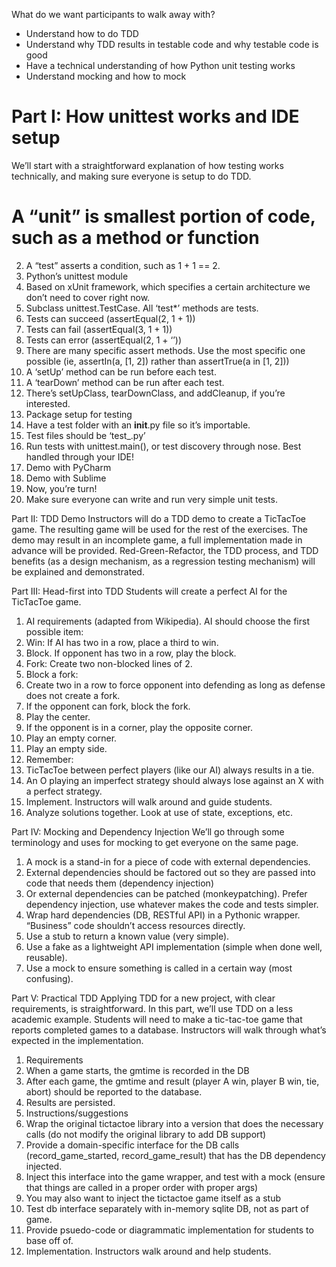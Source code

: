 What do we want participants to walk away with?

  * Understand how to do TDD
  * Understand why TDD results in testable code and why testable code is good
  * Have a technical understanding of how Python unit testing works
  * Understand mocking and how to mock

Part I: How unittest works and IDE setup
===

We’ll start with a straightforward explanation of how testing works technically, and making sure everyone is setup to do TDD.

  # A “unit” is smallest portion of code, such as a method or function
2. A “test” asserts a condition, such as 1 + 1 == 2.
3. Python’s unittest module
1. Based on xUnit framework, which specifies a certain architecture we don’t need to cover right now.
2. Subclass unittest.TestCase. All ‘test*’ methods are tests.
3. Tests can succeed (assertEqual(2, 1 + 1))
4. Tests can fail (assertEqual(3, 1 + 1))
5. Tests can error (assertEqual(2, 1 + ‘’))
6. There are many specific assert methods. Use the most specific one possible (ie, assertIn(a, [1, 2]) rather than assertTrue(a in [1, 2]))
7. A ‘setUp’ method can be run before each test.
8. A ‘tearDown’ method can be run after each test.
9. There’s setUpClass, tearDownClass, and addCleanup, if you’re interested.
1. Package setup for testing
1. Have a test folder with an __init__.py file so it’s importable.
2. Test files should be ‘test_<modulename>.py’
1. Run tests with unittest.main(), or test discovery through nose. Best handled through your IDE!
1. Demo with PyCharm
2. Demo with Sublime
1. Now, you’re turn!
1. Make sure everyone can write and run very simple unit tests.


Part II: TDD Demo
Instructors will do a TDD demo to create a TicTacToe game. The resulting game will be used for the rest of the exercises. The demo may result in an incomplete game, a full implementation made in advance will be provided. Red-Green-Refactor, the TDD process, and TDD benefits (as a design mechanism, as a regression testing mechanism) will be explained and demonstrated.


Part III: Head-first into TDD
Students will create a perfect AI for the TicTacToe game.


1. AI requirements (adapted from Wikipedia). AI should choose the first possible item:
1. Win: If AI has two in a row, place a third to win.
2. Block. If opponent has two in a row, play the block.
3. Fork: Create two non-blocked lines of 2.
4. Block a fork:
1. Create two in a row to force opponent into defending as long as defense does not create a fork.
2. If the opponent can fork, block the fork.
1. Play the center.
2. If the opponent is in a corner, play the opposite corner.
3. Play an empty corner.
4. Play an empty side.
5. Remember:
1. TicTacToe between perfect players (like our AI) always results in a tie.
2. An O playing an imperfect strategy should always lose against an X with a perfect strategy.
1. Implement. Instructors will walk around and guide students.
2. Analyze solutions together. Look at use of state, exceptions, etc.


Part IV: Mocking and Dependency Injection
We’ll go through some terminology and uses for mocking to get everyone on the same page.


1. A mock is a stand-in for a piece of code with external dependencies.
2. External dependencies should be factored out so they are passed into code that needs them (dependency injection)
3. Or external dependencies can be patched (monkeypatching). Prefer dependency injection, use whatever makes the code and tests simpler.
4. Wrap hard dependencies (DB, RESTful API) in a Pythonic wrapper. “Business” code shouldn’t access resources directly.
5. Use a stub to return a known value (very simple).
6. Use a fake as a lightweight API implementation (simple when done well, reusable).
7. Use a mock to ensure something is called in a certain way (most confusing).




Part V: Practical TDD
Applying TDD for a new project, with clear requirements, is straightforward. In this part, we’ll use TDD on a less academic example. Students will need to make a tic-tac-toe game that reports completed games to a database. Instructors will walk through what’s expected in the implementation.


1. Requirements
1. When a game starts, the gmtime is recorded in the DB
2. After each game, the gmtime and result (player A win, player B win, tie, abort) should be reported to the database.
3. Results are persisted.
1. Instructions/suggestions
1. Wrap the original tictactoe library into a version that does the necessary calls (do not modify the original library to add DB support)
2. Provide a domain-specific interface for the DB calls (record_game_started, record_game_result) that has the DB dependency injected.
3. Inject this interface into the game wrapper, and test with a mock (ensure that things are called in a proper order with proper args)
4. You may also want to inject the tictactoe game itself as a stub
5. Test db interface separately with in-memory sqlite DB, not as part of game.
6. Provide psuedo-code or diagrammatic implementation for students to base off of.
1. Implementation. Instructors walk around and help students.
